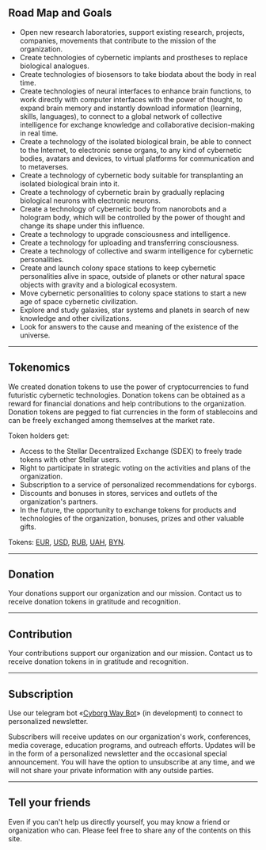 <h2 id="header-2">Road Map and Goals</h2>
<p>
  <ul>
    <li>Open new research laboratories, support existing research, projects, companies, movements that contribute to the mission of the organization.</li>
    <li>Create technologies of cybernetic implants and prostheses to replace biological analogues.</li>
    <li>Create technologies of biosensors to take biodata about the body in real time.</li>
    <li>Create technologies of neural interfaces to enhance brain functions, to work directly with computer interfaces with the power of thought, to expand brain memory and instantly download information (learning, skills, languages), to connect to a global network of collective intelligence for exchange knowledge and collaborative decision-making in real time.</li>
    <li>Create a technology of the isolated biological brain, be able to connect to the Internet, to electronic sense organs, to any kind of cybernetic bodies, avatars and devices, to virtual platforms for communication and to metaverses.</li>
    <li>Create a technology of cybernetic body suitable for transplanting an isolated biological brain into it.</li>
    <li>Create a technology of cybernetic brain by gradually replacing biological neurons with electronic neurons.</li>
    <li>Create a technology of cybernetic body from nanorobots and a hologram body, which will be controlled by the power of thought and change its shape under this influence.</li>
    <li>Create a technology to upgrade consciousness and intelligence.</li>
    <li>Create a technology for uploading and transferring consciousness.</li>
    <li>Create a technology of collective and swarm intelligence for cybernetic personalities.</li>
    <li>Create and launch colony space stations to keep cybernetic personalities alive in space, outside of planets or other natural space objects with gravity and a biological ecosystem.</li>
    <li>Move cybernetic personalities to colony space stations to start a new age of space cybernetic civilization.</li>
    <li>Explore and study galaxies, star systems and planets in search of new knowledge and other civilizations.</li>
    <li>Look for answers to the cause and meaning of the existence of the universe.</li>
  </ul>
</p>
<hr/>
<h2 id="header-2">Tokenomics</h2>
<p>
  We created donation tokens to use the power of cryptocurrencies to fund futuristic cybernetic technologies. Donation tokens can be obtained as a reward for financial donations and help contributions to the organization. Donation tokens are pegged to fiat currencies in the form of stablecoins and can be freely exchanged among themselves at the market rate.
</p>
<p>
  Token holders get:
  <ul>
    <li>Access to the Stellar Decentralized Exchange (SDEX) to freely trade tokens with other Stellar users.</li>
    <li>Right to participate in strategic voting on the activities and plans of the organization.</li>
    <li>Subscription to a service of personalized recommendations for cyborgs.</li>
    <li>Discounts and bonuses in stores, services and outlets of the organization's partners.</li>
    <li>In the future, the opportunity to exchange tokens for products and technologies of the organization, bonuses, prizes and other valuable gifts.</li>
  </ul>
</p>
<p>
  Tokens:
  <a href="https://stellar.expert/explorer/public/asset/EUR-GCIKFVTBQ4QPM3IWTOKXKLHKJLVJWHN6QAFIVMQEKGUPGBFLXMUGWXAB" target="_blank">EUR</a>,
  <a href="https://stellar.expert/explorer/public/asset/USD-GCIKFVTBQ4QPM3IWTOKXKLHKJLVJWHN6QAFIVMQEKGUPGBFLXMUGWXAB" target="_blank">USD</a>,
  <a href="https://stellar.expert/explorer/public/asset/RUB-GCIKFVTBQ4QPM3IWTOKXKLHKJLVJWHN6QAFIVMQEKGUPGBFLXMUGWXAB" target="_blank">RUB</a>,
  <a href="https://stellar.expert/explorer/public/asset/UAH-GCIKFVTBQ4QPM3IWTOKXKLHKJLVJWHN6QAFIVMQEKGUPGBFLXMUGWXAB" target="_blank">UAH</a>,
  <a href="https://stellar.expert/explorer/public/asset/BYN-GCIKFVTBQ4QPM3IWTOKXKLHKJLVJWHN6QAFIVMQEKGUPGBFLXMUGWXAB" target="_blank">BYN</a>.
</p>
<hr/>
<h2 id="header-2">Donation</h2>
<p>
  Your donations support our organization and our mission. Contact us to receive donation tokens in gratitude and recognition.
</p>
<hr/>
<h2 id="header-2">Contribution</h2>
<p>
  Your contributions support our organization and our mission. Contact us to receive donation tokens in in gratitude and recognition.
</p>
<hr/>
<h2 id="header-2">Subscription</h2>
<p>
  Use our telegram bot «<a href="https://t.me/cyborgway_bot" target="_blank">Cyborg Way Bot</a>» (in development) to connect to personalized newsletter.
</p>
<p>
  Subscribers will receive updates on our organization's work, conferences, media coverage, education programs, and outreach efforts. Updates will be in the form of a personalized newsletter and the occasional special announcement. You will have the option to unsubscribe at any time, and we will not share your private information with any outside parties.
</p>
<hr/>
<h2 id="header-2">Tell your friends</h2>
<p>
  Even if you can't help us directly yourself, you may know a friend or organization who can. Please feel free to share any of the contents on this site.
</p>
